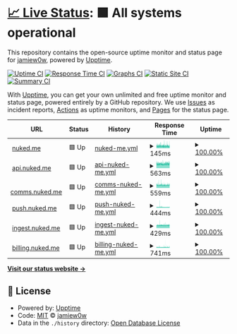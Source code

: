 # [📈 Live Status](https://status.nuked.me): <!--live status--> **🟩 All systems operational**

This repository contains the open-source uptime monitor and status page for [jamiew0w](jamie.ie), powered by [Upptime](https://github.com/upptime/upptime).

[![Uptime CI](https://github.com/jamiew0w/status.nuked.me/workflows/Uptime%20CI/badge.svg)](https://github.com/upptime/upptime/actions?query=workflow%3A%22Uptime+CI%22)
[![Response Time CI](https://github.com/jamiew0w/status.nuked.me/workflows/Response%20Time%20CI/badge.svg)](https://github.com/upptime/upptime/actions?query=workflow%3A%22Response+Time+CI%22)
[![Graphs CI](https://github.com/jamiew0w/status.nuked.me/workflows/Graphs%20CI/badge.svg)](https://github.com/upptime/upptime/actions?query=workflow%3A%22Graphs+CI%22)
[![Static Site CI](https://github.com/jamiew0w/status.nuked.me/workflows/Static%20Site%20CI/badge.svg)](https://github.com/upptime/upptime/actions?query=workflow%3A%22Static+Site+CI%22)
[![Summary CI](https://github.com/jamiew0w/status.nuked.me/workflows/Summary%20CI/badge.svg)](https://github.com/upptime/upptime/actions?query=workflow%3A%22Summary+CI%22)

With [Upptime](https://upptime.js.org), you can get your own unlimited and free uptime monitor and status page, powered entirely by a GitHub repository. We use [Issues](https://github.com/jamiew0w/status.nuked.me/issues) as incident reports, [Actions](https://github.com/jamiew0w/status.nuked.me/actions) as uptime monitors, and [Pages](https://status.nuked.me) for the status page.

<!--start: status pages-->
<!-- This summary is generated by Upptime (https://github.com/upptime/upptime) -->
<!-- Do not edit this manually, your changes will be overwritten -->
<!-- prettier-ignore -->
| URL | Status | History | Response Time | Uptime |
| --- | ------ | ------- | ------------- | ------ |
| <img alt="" src="https://favicons.githubusercontent.com/nuked.me" height="13"> [nuked.me](https://nuked.me) | 🟩 Up | [nuked-me.yml](https://github.com/jamiew0w/status.nuked.me/commits/HEAD/history/nuked-me.yml) | <details><summary><img alt="Response time graph" src="./graphs/nuked-me/response-time-week.png" height="20"> 145ms</summary><br><a href="https://status.nuked.me/history/nuked-me"><img alt="Response time 367" src="https://img.shields.io/endpoint?url=https%3A%2F%2Fraw.githubusercontent.com%2Fjamiew0w%2Fstatus.nuked.me%2FHEAD%2Fapi%2Fnuked-me%2Fresponse-time.json"></a><br><a href="https://status.nuked.me/history/nuked-me"><img alt="24-hour response time 135" src="https://img.shields.io/endpoint?url=https%3A%2F%2Fraw.githubusercontent.com%2Fjamiew0w%2Fstatus.nuked.me%2FHEAD%2Fapi%2Fnuked-me%2Fresponse-time-day.json"></a><br><a href="https://status.nuked.me/history/nuked-me"><img alt="7-day response time 145" src="https://img.shields.io/endpoint?url=https%3A%2F%2Fraw.githubusercontent.com%2Fjamiew0w%2Fstatus.nuked.me%2FHEAD%2Fapi%2Fnuked-me%2Fresponse-time-week.json"></a><br><a href="https://status.nuked.me/history/nuked-me"><img alt="30-day response time 367" src="https://img.shields.io/endpoint?url=https%3A%2F%2Fraw.githubusercontent.com%2Fjamiew0w%2Fstatus.nuked.me%2FHEAD%2Fapi%2Fnuked-me%2Fresponse-time-month.json"></a><br><a href="https://status.nuked.me/history/nuked-me"><img alt="1-year response time 367" src="https://img.shields.io/endpoint?url=https%3A%2F%2Fraw.githubusercontent.com%2Fjamiew0w%2Fstatus.nuked.me%2FHEAD%2Fapi%2Fnuked-me%2Fresponse-time-year.json"></a></details> | <details><summary><a href="https://status.nuked.me/history/nuked-me">100.00%</a></summary><a href="https://status.nuked.me/history/nuked-me"><img alt="All-time uptime 99.90%" src="https://img.shields.io/endpoint?url=https%3A%2F%2Fraw.githubusercontent.com%2Fjamiew0w%2Fstatus.nuked.me%2FHEAD%2Fapi%2Fnuked-me%2Fuptime.json"></a><br><a href="https://status.nuked.me/history/nuked-me"><img alt="24-hour uptime 100.00%" src="https://img.shields.io/endpoint?url=https%3A%2F%2Fraw.githubusercontent.com%2Fjamiew0w%2Fstatus.nuked.me%2FHEAD%2Fapi%2Fnuked-me%2Fuptime-day.json"></a><br><a href="https://status.nuked.me/history/nuked-me"><img alt="7-day uptime 100.00%" src="https://img.shields.io/endpoint?url=https%3A%2F%2Fraw.githubusercontent.com%2Fjamiew0w%2Fstatus.nuked.me%2FHEAD%2Fapi%2Fnuked-me%2Fuptime-week.json"></a><br><a href="https://status.nuked.me/history/nuked-me"><img alt="30-day uptime 99.90%" src="https://img.shields.io/endpoint?url=https%3A%2F%2Fraw.githubusercontent.com%2Fjamiew0w%2Fstatus.nuked.me%2FHEAD%2Fapi%2Fnuked-me%2Fuptime-month.json"></a><br><a href="https://status.nuked.me/history/nuked-me"><img alt="1-year uptime 99.90%" src="https://img.shields.io/endpoint?url=https%3A%2F%2Fraw.githubusercontent.com%2Fjamiew0w%2Fstatus.nuked.me%2FHEAD%2Fapi%2Fnuked-me%2Fuptime-year.json"></a></details>
| <img alt="" src="https://favicons.githubusercontent.com/api.nuked.me" height="13"> [api.nuked.me](https://api.nuked.me) | 🟩 Up | [api-nuked-me.yml](https://github.com/jamiew0w/status.nuked.me/commits/HEAD/history/api-nuked-me.yml) | <details><summary><img alt="Response time graph" src="./graphs/api-nuked-me/response-time-week.png" height="20"> 563ms</summary><br><a href="https://status.nuked.me/history/api-nuked-me"><img alt="Response time 633" src="https://img.shields.io/endpoint?url=https%3A%2F%2Fraw.githubusercontent.com%2Fjamiew0w%2Fstatus.nuked.me%2FHEAD%2Fapi%2Fapi-nuked-me%2Fresponse-time.json"></a><br><a href="https://status.nuked.me/history/api-nuked-me"><img alt="24-hour response time 598" src="https://img.shields.io/endpoint?url=https%3A%2F%2Fraw.githubusercontent.com%2Fjamiew0w%2Fstatus.nuked.me%2FHEAD%2Fapi%2Fapi-nuked-me%2Fresponse-time-day.json"></a><br><a href="https://status.nuked.me/history/api-nuked-me"><img alt="7-day response time 563" src="https://img.shields.io/endpoint?url=https%3A%2F%2Fraw.githubusercontent.com%2Fjamiew0w%2Fstatus.nuked.me%2FHEAD%2Fapi%2Fapi-nuked-me%2Fresponse-time-week.json"></a><br><a href="https://status.nuked.me/history/api-nuked-me"><img alt="30-day response time 633" src="https://img.shields.io/endpoint?url=https%3A%2F%2Fraw.githubusercontent.com%2Fjamiew0w%2Fstatus.nuked.me%2FHEAD%2Fapi%2Fapi-nuked-me%2Fresponse-time-month.json"></a><br><a href="https://status.nuked.me/history/api-nuked-me"><img alt="1-year response time 633" src="https://img.shields.io/endpoint?url=https%3A%2F%2Fraw.githubusercontent.com%2Fjamiew0w%2Fstatus.nuked.me%2FHEAD%2Fapi%2Fapi-nuked-me%2Fresponse-time-year.json"></a></details> | <details><summary><a href="https://status.nuked.me/history/api-nuked-me">100.00%</a></summary><a href="https://status.nuked.me/history/api-nuked-me"><img alt="All-time uptime 100.00%" src="https://img.shields.io/endpoint?url=https%3A%2F%2Fraw.githubusercontent.com%2Fjamiew0w%2Fstatus.nuked.me%2FHEAD%2Fapi%2Fapi-nuked-me%2Fuptime.json"></a><br><a href="https://status.nuked.me/history/api-nuked-me"><img alt="24-hour uptime 100.00%" src="https://img.shields.io/endpoint?url=https%3A%2F%2Fraw.githubusercontent.com%2Fjamiew0w%2Fstatus.nuked.me%2FHEAD%2Fapi%2Fapi-nuked-me%2Fuptime-day.json"></a><br><a href="https://status.nuked.me/history/api-nuked-me"><img alt="7-day uptime 100.00%" src="https://img.shields.io/endpoint?url=https%3A%2F%2Fraw.githubusercontent.com%2Fjamiew0w%2Fstatus.nuked.me%2FHEAD%2Fapi%2Fapi-nuked-me%2Fuptime-week.json"></a><br><a href="https://status.nuked.me/history/api-nuked-me"><img alt="30-day uptime 100.00%" src="https://img.shields.io/endpoint?url=https%3A%2F%2Fraw.githubusercontent.com%2Fjamiew0w%2Fstatus.nuked.me%2FHEAD%2Fapi%2Fapi-nuked-me%2Fuptime-month.json"></a><br><a href="https://status.nuked.me/history/api-nuked-me"><img alt="1-year uptime 100.00%" src="https://img.shields.io/endpoint?url=https%3A%2F%2Fraw.githubusercontent.com%2Fjamiew0w%2Fstatus.nuked.me%2FHEAD%2Fapi%2Fapi-nuked-me%2Fuptime-year.json"></a></details>
| <img alt="" src="https://favicons.githubusercontent.com/comms.nuked.me" height="13"> [comms.nuked.me](https://comms.nuked.me) | 🟩 Up | [comms-nuked-me.yml](https://github.com/jamiew0w/status.nuked.me/commits/HEAD/history/comms-nuked-me.yml) | <details><summary><img alt="Response time graph" src="./graphs/comms-nuked-me/response-time-week.png" height="20"> 559ms</summary><br><a href="https://status.nuked.me/history/comms-nuked-me"><img alt="Response time 586" src="https://img.shields.io/endpoint?url=https%3A%2F%2Fraw.githubusercontent.com%2Fjamiew0w%2Fstatus.nuked.me%2FHEAD%2Fapi%2Fcomms-nuked-me%2Fresponse-time.json"></a><br><a href="https://status.nuked.me/history/comms-nuked-me"><img alt="24-hour response time 571" src="https://img.shields.io/endpoint?url=https%3A%2F%2Fraw.githubusercontent.com%2Fjamiew0w%2Fstatus.nuked.me%2FHEAD%2Fapi%2Fcomms-nuked-me%2Fresponse-time-day.json"></a><br><a href="https://status.nuked.me/history/comms-nuked-me"><img alt="7-day response time 559" src="https://img.shields.io/endpoint?url=https%3A%2F%2Fraw.githubusercontent.com%2Fjamiew0w%2Fstatus.nuked.me%2FHEAD%2Fapi%2Fcomms-nuked-me%2Fresponse-time-week.json"></a><br><a href="https://status.nuked.me/history/comms-nuked-me"><img alt="30-day response time 586" src="https://img.shields.io/endpoint?url=https%3A%2F%2Fraw.githubusercontent.com%2Fjamiew0w%2Fstatus.nuked.me%2FHEAD%2Fapi%2Fcomms-nuked-me%2Fresponse-time-month.json"></a><br><a href="https://status.nuked.me/history/comms-nuked-me"><img alt="1-year response time 586" src="https://img.shields.io/endpoint?url=https%3A%2F%2Fraw.githubusercontent.com%2Fjamiew0w%2Fstatus.nuked.me%2FHEAD%2Fapi%2Fcomms-nuked-me%2Fresponse-time-year.json"></a></details> | <details><summary><a href="https://status.nuked.me/history/comms-nuked-me">100.00%</a></summary><a href="https://status.nuked.me/history/comms-nuked-me"><img alt="All-time uptime 100.00%" src="https://img.shields.io/endpoint?url=https%3A%2F%2Fraw.githubusercontent.com%2Fjamiew0w%2Fstatus.nuked.me%2FHEAD%2Fapi%2Fcomms-nuked-me%2Fuptime.json"></a><br><a href="https://status.nuked.me/history/comms-nuked-me"><img alt="24-hour uptime 100.00%" src="https://img.shields.io/endpoint?url=https%3A%2F%2Fraw.githubusercontent.com%2Fjamiew0w%2Fstatus.nuked.me%2FHEAD%2Fapi%2Fcomms-nuked-me%2Fuptime-day.json"></a><br><a href="https://status.nuked.me/history/comms-nuked-me"><img alt="7-day uptime 100.00%" src="https://img.shields.io/endpoint?url=https%3A%2F%2Fraw.githubusercontent.com%2Fjamiew0w%2Fstatus.nuked.me%2FHEAD%2Fapi%2Fcomms-nuked-me%2Fuptime-week.json"></a><br><a href="https://status.nuked.me/history/comms-nuked-me"><img alt="30-day uptime 100.00%" src="https://img.shields.io/endpoint?url=https%3A%2F%2Fraw.githubusercontent.com%2Fjamiew0w%2Fstatus.nuked.me%2FHEAD%2Fapi%2Fcomms-nuked-me%2Fuptime-month.json"></a><br><a href="https://status.nuked.me/history/comms-nuked-me"><img alt="1-year uptime 100.00%" src="https://img.shields.io/endpoint?url=https%3A%2F%2Fraw.githubusercontent.com%2Fjamiew0w%2Fstatus.nuked.me%2FHEAD%2Fapi%2Fcomms-nuked-me%2Fuptime-year.json"></a></details>
| <img alt="" src="https://favicons.githubusercontent.com/push.nuked.me" height="13"> [push.nuked.me](https://push.nuked.me) | 🟩 Up | [push-nuked-me.yml](https://github.com/jamiew0w/status.nuked.me/commits/HEAD/history/push-nuked-me.yml) | <details><summary><img alt="Response time graph" src="./graphs/push-nuked-me/response-time-week.png" height="20"> 444ms</summary><br><a href="https://status.nuked.me/history/push-nuked-me"><img alt="Response time 492" src="https://img.shields.io/endpoint?url=https%3A%2F%2Fraw.githubusercontent.com%2Fjamiew0w%2Fstatus.nuked.me%2FHEAD%2Fapi%2Fpush-nuked-me%2Fresponse-time.json"></a><br><a href="https://status.nuked.me/history/push-nuked-me"><img alt="24-hour response time 439" src="https://img.shields.io/endpoint?url=https%3A%2F%2Fraw.githubusercontent.com%2Fjamiew0w%2Fstatus.nuked.me%2FHEAD%2Fapi%2Fpush-nuked-me%2Fresponse-time-day.json"></a><br><a href="https://status.nuked.me/history/push-nuked-me"><img alt="7-day response time 444" src="https://img.shields.io/endpoint?url=https%3A%2F%2Fraw.githubusercontent.com%2Fjamiew0w%2Fstatus.nuked.me%2FHEAD%2Fapi%2Fpush-nuked-me%2Fresponse-time-week.json"></a><br><a href="https://status.nuked.me/history/push-nuked-me"><img alt="30-day response time 492" src="https://img.shields.io/endpoint?url=https%3A%2F%2Fraw.githubusercontent.com%2Fjamiew0w%2Fstatus.nuked.me%2FHEAD%2Fapi%2Fpush-nuked-me%2Fresponse-time-month.json"></a><br><a href="https://status.nuked.me/history/push-nuked-me"><img alt="1-year response time 492" src="https://img.shields.io/endpoint?url=https%3A%2F%2Fraw.githubusercontent.com%2Fjamiew0w%2Fstatus.nuked.me%2FHEAD%2Fapi%2Fpush-nuked-me%2Fresponse-time-year.json"></a></details> | <details><summary><a href="https://status.nuked.me/history/push-nuked-me">100.00%</a></summary><a href="https://status.nuked.me/history/push-nuked-me"><img alt="All-time uptime 100.00%" src="https://img.shields.io/endpoint?url=https%3A%2F%2Fraw.githubusercontent.com%2Fjamiew0w%2Fstatus.nuked.me%2FHEAD%2Fapi%2Fpush-nuked-me%2Fuptime.json"></a><br><a href="https://status.nuked.me/history/push-nuked-me"><img alt="24-hour uptime 100.00%" src="https://img.shields.io/endpoint?url=https%3A%2F%2Fraw.githubusercontent.com%2Fjamiew0w%2Fstatus.nuked.me%2FHEAD%2Fapi%2Fpush-nuked-me%2Fuptime-day.json"></a><br><a href="https://status.nuked.me/history/push-nuked-me"><img alt="7-day uptime 100.00%" src="https://img.shields.io/endpoint?url=https%3A%2F%2Fraw.githubusercontent.com%2Fjamiew0w%2Fstatus.nuked.me%2FHEAD%2Fapi%2Fpush-nuked-me%2Fuptime-week.json"></a><br><a href="https://status.nuked.me/history/push-nuked-me"><img alt="30-day uptime 100.00%" src="https://img.shields.io/endpoint?url=https%3A%2F%2Fraw.githubusercontent.com%2Fjamiew0w%2Fstatus.nuked.me%2FHEAD%2Fapi%2Fpush-nuked-me%2Fuptime-month.json"></a><br><a href="https://status.nuked.me/history/push-nuked-me"><img alt="1-year uptime 100.00%" src="https://img.shields.io/endpoint?url=https%3A%2F%2Fraw.githubusercontent.com%2Fjamiew0w%2Fstatus.nuked.me%2FHEAD%2Fapi%2Fpush-nuked-me%2Fuptime-year.json"></a></details>
| <img alt="" src="https://favicons.githubusercontent.com/ingest.nuked.me" height="13"> [ingest.nuked.me](https://ingest.nuked.me) | 🟩 Up | [ingest-nuked-me.yml](https://github.com/jamiew0w/status.nuked.me/commits/HEAD/history/ingest-nuked-me.yml) | <details><summary><img alt="Response time graph" src="./graphs/ingest-nuked-me/response-time-week.png" height="20"> 429ms</summary><br><a href="https://status.nuked.me/history/ingest-nuked-me"><img alt="Response time 467" src="https://img.shields.io/endpoint?url=https%3A%2F%2Fraw.githubusercontent.com%2Fjamiew0w%2Fstatus.nuked.me%2FHEAD%2Fapi%2Fingest-nuked-me%2Fresponse-time.json"></a><br><a href="https://status.nuked.me/history/ingest-nuked-me"><img alt="24-hour response time 442" src="https://img.shields.io/endpoint?url=https%3A%2F%2Fraw.githubusercontent.com%2Fjamiew0w%2Fstatus.nuked.me%2FHEAD%2Fapi%2Fingest-nuked-me%2Fresponse-time-day.json"></a><br><a href="https://status.nuked.me/history/ingest-nuked-me"><img alt="7-day response time 429" src="https://img.shields.io/endpoint?url=https%3A%2F%2Fraw.githubusercontent.com%2Fjamiew0w%2Fstatus.nuked.me%2FHEAD%2Fapi%2Fingest-nuked-me%2Fresponse-time-week.json"></a><br><a href="https://status.nuked.me/history/ingest-nuked-me"><img alt="30-day response time 467" src="https://img.shields.io/endpoint?url=https%3A%2F%2Fraw.githubusercontent.com%2Fjamiew0w%2Fstatus.nuked.me%2FHEAD%2Fapi%2Fingest-nuked-me%2Fresponse-time-month.json"></a><br><a href="https://status.nuked.me/history/ingest-nuked-me"><img alt="1-year response time 467" src="https://img.shields.io/endpoint?url=https%3A%2F%2Fraw.githubusercontent.com%2Fjamiew0w%2Fstatus.nuked.me%2FHEAD%2Fapi%2Fingest-nuked-me%2Fresponse-time-year.json"></a></details> | <details><summary><a href="https://status.nuked.me/history/ingest-nuked-me">100.00%</a></summary><a href="https://status.nuked.me/history/ingest-nuked-me"><img alt="All-time uptime 100.00%" src="https://img.shields.io/endpoint?url=https%3A%2F%2Fraw.githubusercontent.com%2Fjamiew0w%2Fstatus.nuked.me%2FHEAD%2Fapi%2Fingest-nuked-me%2Fuptime.json"></a><br><a href="https://status.nuked.me/history/ingest-nuked-me"><img alt="24-hour uptime 100.00%" src="https://img.shields.io/endpoint?url=https%3A%2F%2Fraw.githubusercontent.com%2Fjamiew0w%2Fstatus.nuked.me%2FHEAD%2Fapi%2Fingest-nuked-me%2Fuptime-day.json"></a><br><a href="https://status.nuked.me/history/ingest-nuked-me"><img alt="7-day uptime 100.00%" src="https://img.shields.io/endpoint?url=https%3A%2F%2Fraw.githubusercontent.com%2Fjamiew0w%2Fstatus.nuked.me%2FHEAD%2Fapi%2Fingest-nuked-me%2Fuptime-week.json"></a><br><a href="https://status.nuked.me/history/ingest-nuked-me"><img alt="30-day uptime 100.00%" src="https://img.shields.io/endpoint?url=https%3A%2F%2Fraw.githubusercontent.com%2Fjamiew0w%2Fstatus.nuked.me%2FHEAD%2Fapi%2Fingest-nuked-me%2Fuptime-month.json"></a><br><a href="https://status.nuked.me/history/ingest-nuked-me"><img alt="1-year uptime 100.00%" src="https://img.shields.io/endpoint?url=https%3A%2F%2Fraw.githubusercontent.com%2Fjamiew0w%2Fstatus.nuked.me%2FHEAD%2Fapi%2Fingest-nuked-me%2Fuptime-year.json"></a></details>
| <img alt="" src="https://favicons.githubusercontent.com/billing.nuked.me" height="13"> [billing.nuked.me](https://billing.nuked.me) | 🟩 Up | [billing-nuked-me.yml](https://github.com/jamiew0w/status.nuked.me/commits/HEAD/history/billing-nuked-me.yml) | <details><summary><img alt="Response time graph" src="./graphs/billing-nuked-me/response-time-week.png" height="20"> 741ms</summary><br><a href="https://status.nuked.me/history/billing-nuked-me"><img alt="Response time 741" src="https://img.shields.io/endpoint?url=https%3A%2F%2Fraw.githubusercontent.com%2Fjamiew0w%2Fstatus.nuked.me%2FHEAD%2Fapi%2Fbilling-nuked-me%2Fresponse-time.json"></a><br><a href="https://status.nuked.me/history/billing-nuked-me"><img alt="24-hour response time 758" src="https://img.shields.io/endpoint?url=https%3A%2F%2Fraw.githubusercontent.com%2Fjamiew0w%2Fstatus.nuked.me%2FHEAD%2Fapi%2Fbilling-nuked-me%2Fresponse-time-day.json"></a><br><a href="https://status.nuked.me/history/billing-nuked-me"><img alt="7-day response time 741" src="https://img.shields.io/endpoint?url=https%3A%2F%2Fraw.githubusercontent.com%2Fjamiew0w%2Fstatus.nuked.me%2FHEAD%2Fapi%2Fbilling-nuked-me%2Fresponse-time-week.json"></a><br><a href="https://status.nuked.me/history/billing-nuked-me"><img alt="30-day response time 741" src="https://img.shields.io/endpoint?url=https%3A%2F%2Fraw.githubusercontent.com%2Fjamiew0w%2Fstatus.nuked.me%2FHEAD%2Fapi%2Fbilling-nuked-me%2Fresponse-time-month.json"></a><br><a href="https://status.nuked.me/history/billing-nuked-me"><img alt="1-year response time 741" src="https://img.shields.io/endpoint?url=https%3A%2F%2Fraw.githubusercontent.com%2Fjamiew0w%2Fstatus.nuked.me%2FHEAD%2Fapi%2Fbilling-nuked-me%2Fresponse-time-year.json"></a></details> | <details><summary><a href="https://status.nuked.me/history/billing-nuked-me">100.00%</a></summary><a href="https://status.nuked.me/history/billing-nuked-me"><img alt="All-time uptime 100.00%" src="https://img.shields.io/endpoint?url=https%3A%2F%2Fraw.githubusercontent.com%2Fjamiew0w%2Fstatus.nuked.me%2FHEAD%2Fapi%2Fbilling-nuked-me%2Fuptime.json"></a><br><a href="https://status.nuked.me/history/billing-nuked-me"><img alt="24-hour uptime 100.00%" src="https://img.shields.io/endpoint?url=https%3A%2F%2Fraw.githubusercontent.com%2Fjamiew0w%2Fstatus.nuked.me%2FHEAD%2Fapi%2Fbilling-nuked-me%2Fuptime-day.json"></a><br><a href="https://status.nuked.me/history/billing-nuked-me"><img alt="7-day uptime 100.00%" src="https://img.shields.io/endpoint?url=https%3A%2F%2Fraw.githubusercontent.com%2Fjamiew0w%2Fstatus.nuked.me%2FHEAD%2Fapi%2Fbilling-nuked-me%2Fuptime-week.json"></a><br><a href="https://status.nuked.me/history/billing-nuked-me"><img alt="30-day uptime 100.00%" src="https://img.shields.io/endpoint?url=https%3A%2F%2Fraw.githubusercontent.com%2Fjamiew0w%2Fstatus.nuked.me%2FHEAD%2Fapi%2Fbilling-nuked-me%2Fuptime-month.json"></a><br><a href="https://status.nuked.me/history/billing-nuked-me"><img alt="1-year uptime 100.00%" src="https://img.shields.io/endpoint?url=https%3A%2F%2Fraw.githubusercontent.com%2Fjamiew0w%2Fstatus.nuked.me%2FHEAD%2Fapi%2Fbilling-nuked-me%2Fuptime-year.json"></a></details>

<!--end: status pages-->

[**Visit our status website →**](https://status.nuked.me)

## 📄 License

- Powered by: [Upptime](https://github.com/upptime/upptime)
- Code: [MIT](./LICENSE) © [jamiew0w](jamie.ie)
- Data in the `./history` directory: [Open Database License](https://opendatacommons.org/licenses/odbl/1-0/)
